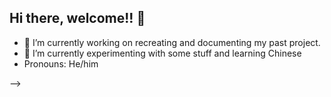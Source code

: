 ## Hi there, welcome!! 👋

- 🔭 I’m currently working on recreating and documenting my past project.
- 🌱 I’m currently experimenting with some stuff and learning Chinese
- Pronouns: He/him

-->
